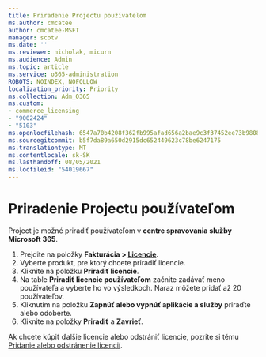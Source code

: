 ```yaml
---
title: Priradenie Projectu používateľom
ms.author: cmcatee
author: cmcatee-MSFT
manager: scotv
ms.date: ''
ms.reviewer: nicholak, micurn
ms.audience: Admin
ms.topic: article
ms.service: o365-administration
ROBOTS: NOINDEX, NOFOLLOW
localization_priority: Priority
ms.collection: Adm_O365
ms.custom:
- commerce_licensing
- "9002424"
- "5103"
ms.openlocfilehash: 6547a70b4208f362fb995afad656a2bae9c3f37452ee73b9808c29f60be44513
ms.sourcegitcommit: b5f7da89a650d2915dc652449623c78be6247175
ms.translationtype: MT
ms.contentlocale: sk-SK
ms.lasthandoff: 08/05/2021
ms.locfileid: "54019667"
---
```

# <a name="assign-project-to-users"></a>Priradenie Projectu používateľom

Project je možné priradiť používateľom v **centre spravovania služby Microsoft 365**.

1. Prejdite na položky **Fakturácia > [Licencie](https://go.microsoft.com/fwlink/p/?linkid=842264)**.
2. Vyberte produkt, pre ktorý chcete priradiť licencie.
3. Kliknite na položku **Priradiť licencie**.
4. Na table **Priradiť licencie používateľom** začnite zadávať meno používateľa a vyberte ho vo výsledkoch. Naraz môžete pridať až 20 používateľov.
5. Kliknutím na položku **Zapnúť alebo vypnúť aplikácie a služby** priraďte alebo odoberte.
6. Kliknite na položky **Priradiť** a **Zavrieť**.

Ak chcete kúpiť ďalšie licencie alebo odstrániť licencie, pozrite si tému [Pridanie alebo odstránenie licencií](/microsoft-365/commerce/licenses/buy-licenses#buy-or-remove-licenses-for-your-business-subscription).